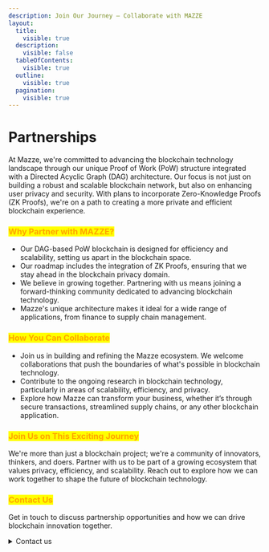 ```yaml
---
description: Join Our Journey – Collaborate with MAZZE
layout:
  title:
    visible: true
  description:
    visible: false
  tableOfContents:
    visible: true
  outline:
    visible: true
  pagination:
    visible: true
---
```


# Partnerships

At Mazze, we're committed to advancing the blockchain technology landscape through our unique Proof of Work (PoW) structure integrated with a Directed Acyclic Graph (DAG) architecture. Our focus is not just on building a robust and scalable blockchain network, but also on enhancing user privacy and security. With plans to incorporate Zero-Knowledge Proofs (ZK Proofs), we're on a path to creating a more private and efficient blockchain experience.

### <mark style="color:orange;">**Why Partner with MAZZE?**</mark>

* Our DAG-based PoW blockchain is designed for efficiency and scalability, setting us apart in the blockchain space.
* Our roadmap includes the integration of ZK Proofs, ensuring that we stay ahead in the blockchain privacy domain.
* We believe in growing together. Partnering with us means joining a forward-thinking community dedicated to advancing blockchain technology.
* Mazze's unique architecture makes it ideal for a wide range of applications, from finance to supply chain management.

### <mark style="color:orange;">**How You Can Collaborate**</mark>

* Join us in building and refining the Mazze ecosystem. We welcome collaborations that push the boundaries of what's possible in blockchain technology.
* Contribute to the ongoing research in blockchain technology, particularly in areas of scalability, efficiency, and privacy.
* Explore how Mazze can transform your business, whether it’s through secure transactions, streamlined supply chains, or any other blockchain application.

### <mark style="color:orange;">**Join Us on This Exciting Journey**</mark>

We're more than just a blockchain project; we're a community of innovators, thinkers, and doers. Partner with us to be part of a growing ecosystem that values privacy, efficiency, and scalability. Reach out to explore how we can work together to shape the future of blockchain technology.

### <mark style="color:orange;">**Contact Us**</mark>

Get in touch to discuss partnership opportunities and how we can drive blockchain innovation together.

<details>

<summary>Contact us</summary>

[<mark style="color:orange;">partnerships@mazze.io</mark>](mailto:partnerships@mazze.io)

</details>

